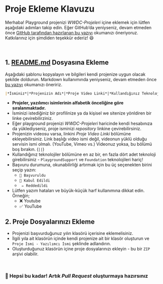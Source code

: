 # Proje Ekleme Klavuzu
Merhaba! Playground projenizi *WWDC-Projeleri* içine eklemek için lütfen aşağıdaki adımları takip edin. Eğer GitHub’da yeniyseniz, devam etmeden önce [GitHub tarafından hazırlanan bu yazıyı](https://guides.github.com/activities/hello-world/) okumanızı öneriyoruz. Katkılarınız için şimdiden teşekkür ederiz! 😄

&nbsp;

## 1. [README.md](README.md) Dosyasına Ekleme
Aşağıdaki şablonu kopyalayın ve bilgileri kendi projenize uygun olacak şekilde doldurun. Markdown kullanımında yeniyseniz, devam etmeden önce [bu yazıyı](https://github.com/adam-p/markdown-here/wiki/Markdown-Cheatsheet) okumanızı öneririz.
```md
|*İsminiz*|*Projenizin Adı*|*Proje Video Linki*|*Kullandığınız Teknolojiler*|*Başvuru Durumu*|
```
* **Projeler, yazılımcı isimlerinin alfabetik önceliğine göre sıralanmaktadır.**
* İsminizi istediğiniz bir profilinize ya da kişisel we sitenize yönldiren bir linke çevirebilirziniz.
* Eğer playground projenizi *WWDC-Projeleri* haricinde kendi hesabınıza da yüklediyseniz, proje isminizi *repository* linkine çevirebilirsiniz.
* Projenizin videosu varsa, linkini *Proje Video Linki* bölümüne ekleyebilirsiniz. Link başlığı video ismi değil, videonun yüklü olduğu servisin ismi olmalı. (YouTube, Vimeo vs.) Videonuz yoksa, bu bölümü boş bırakın. (`||`)
* Kullandığınız teknolojiler bölümüne en az bir, en fazla dört adet teknoloji girebilirsiniz - `PlaygroundSupport` ve `Foundation` teknolojileri hariç!
* Başvuru durumuna, okunabilirliği artırmak için bu üç seçenekten birini seçip yazın:
    * `🚀 Başvuruldu`
    * `🥳 Kabul Edildi`
    * ` ✏️ Reddedildi`
* Lütfen yazım hataları ve büyük-küçük harf kullanımına dikkat edin. Örneğin;
    * ❌ Youtube
    * ✅ YouTube
## 2. Proje Dosyalarınızı Ekleme
* Projenizi başvurduğunuz yılın klasörü içerisine eklemelisiniz.
* İlgili yıla ait klasörün içinde kendi projenize ait bir klasör oluşturun ve `Proje İsmi - Yazılımcı İsmi` şeklinde adlandırın.
* Oluşturduğunuz klasörün içine proje dosyalarınızı ekleyin - bu bir `ZIP` arşivi olabilir.

&nbsp;

### 🥳 Hepsi bu kadar! Artık  *Pull Request* oluşturmaya hazırsınız